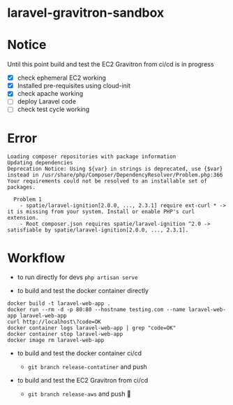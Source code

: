 # laravel-gravitron-sandbox

# Notice
Until this point build and test the EC2 Gravitron from ci/cd is in progress

- [x] check ephemeral EC2 working
- [x] Installed pre-requisites using cloud-init 
- [x] check apache working
- [ ] deploy Laravel code
- [ ] check test cycle working

# Error
```
Loading composer repositories with package information
Updating dependencies
Deprecation Notice: Using ${var} in strings is deprecated, use {$var} instead in /usr/share/php/Composer/DependencyResolver/Problem.php:366
Your requirements could not be resolved to an installable set of packages.

  Problem 1
    - spatie/laravel-ignition[2.0.0, ..., 2.3.1] require ext-curl * -> it is missing from your system. Install or enable PHP's curl extension.
    - Root composer.json requires spatie/laravel-ignition ^2.0 -> satisfiable by spatie/laravel-ignition[2.0.0, ..., 2.3.1].
```


# Workflow

- to run directly for devs `php artisan serve`

- to build and test the docker container directly
```
docker build -t laravel-web-app .
docker run --rm -d -p 80:80 --hostname testing.com --name laravel-web-app laravel-web-app 
curl http://localhost\?code=OK
docker container logs laravel-web-app | grep "code=OK"
docker container stop laravel-web-app
docker image rm laravel-web-app
```

- to build and test the docker container ci/cd 
    - `git branch release-contatiner` and push

- to build and test the EC2 Gravitron from ci/cd 
    - `git branch release-aws` and push 🚧

